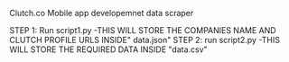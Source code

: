 Clutch.co Mobile app developemnet data scraper

STEP 1:
Run script1.py    -THIS WILL STORE THE COMPANIES NAME AND CLUTCH PROFILE URLS INSIDE" data.json"
STEP 2:
run script2.py   -THIS WILL STORE THE REQUIRED DATA INSIDE "data.csv"